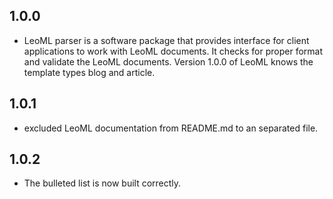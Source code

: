 ## 1.0.0

* LeoML parser is a software package that provides interface for client applications to work with
  LeoML documents. It checks for proper format and validate the LeoML documents. Version 1.0.0 of 
  LeoML knows the template types blog and article.

## 1.0.1

* excluded LeoML documentation from README.md to an separated file.

## 1.0.2

* The bulleted list is now built correctly.

